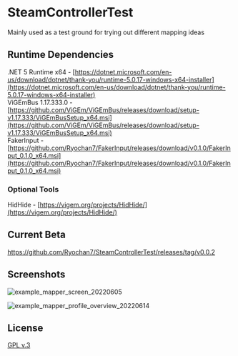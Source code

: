 # SteamControllerTest

Mainly used as a test ground for trying out different mapping ideas

## Runtime Dependencies

.NET 5 Runtime x64 - [https://dotnet.microsoft.com/en-us/download/dotnet/thank-you/runtime-5.0.17-windows-x64-installer](https://dotnet.microsoft.com/en-us/download/dotnet/thank-you/runtime-5.0.17-windows-x64-installer)  
ViGEmBus 1.17.333.0 - [https://github.com/ViGEm/ViGEmBus/releases/download/setup-v1.17.333/ViGEmBusSetup_x64.msi](https://github.com/ViGEm/ViGEmBus/releases/download/setup-v1.17.333/ViGEmBusSetup_x64.msi)  
FakerInput - [https://github.com/Ryochan7/FakerInput/releases/download/v0.1.0/FakerInput_0.1.0_x64.msi](https://github.com/Ryochan7/FakerInput/releases/download/v0.1.0/FakerInput_0.1.0_x64.msi)

### Optional Tools

HidHide - [https://vigem.org/projects/HidHide/](https://vigem.org/projects/HidHide/)

## Current Beta

https://github.com/Ryochan7/SteamControllerTest/releases/tag/v0.0.2

## Screenshots

![example_mapper_screen_20220605](https://user-images.githubusercontent.com/581968/172064947-bc3358c7-7ec3-4a5d-86f5-3715bd4638e7.png)

![example_mapper_profile_overview_20220614](https://raw.githubusercontent.com/Ryochan7/SteamControllerTest/master/example_mapper_profile_overview_20220614.png)

## License

[GPL v.3](https://www.gnu.org/licenses/gpl-3.0-standalone.html)

